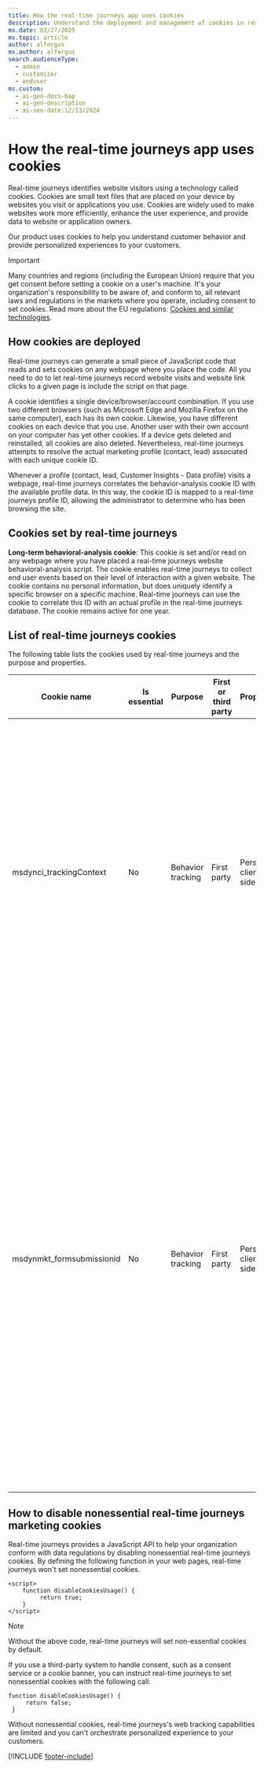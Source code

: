 ```yaml
---
title: How the real-time journeys app uses cookies
description: Understand the deployment and management of cookies in real-time journeys for personalized customer interactions.
ms.date: 03/27/2025
ms.topic: article
author: alfergus
ms.author: alfergus
search.audienceType:
  - admin
  - customizer
  - enduser
ms.custom:
  - ai-gen-docs-bap
  - ai-gen-description
  - ai-seo-date:12/13/2024
---
```


# How the real-time journeys app uses cookies

Real-time journeys identifies website visitors using a technology called cookies. Cookies are small text files that are placed on your device by websites you visit or applications you use. Cookies are widely used to make websites work more efficiently, enhance the user experience, and provide data to website or application owners.

Our product uses cookies to help you understand customer behavior and provide personalized experiences to your customers.

> [!IMPORTANT]
> Many countries and regions (including the European Union) require that you get consent before setting a cookie on a user's machine. It's your organization's responsibility to be aware of, and conform to, all relevant laws and regulations in the markets where you operate, including consent to set cookies. Read more about the EU regulations: [Cookies and similar technologies](https://commission.europa.eu/resources-partners/europa-web-guide/design-content-and-development/privacy-security-and-legal-notices/cookies-and-similar-technologies_en).

## How cookies are deployed

Real-time journeys can generate a small piece of JavaScript code that reads and sets cookies on any webpage where you place the code. All you need to do to let real-time journeys record website visits and website link clicks to a given page is include the script on that page.

A cookie identifies a single device/browser/account combination. If you use two different browsers (such as Microsoft Edge and Mozilla Firefox on the same computer), each has its own cookie. Likewise, you have different cookies on each device that you use. Another user with their own account on your computer has yet other cookies. If a device gets deleted and reinstalled, all cookies are also deleted. Nevertheless, real-time journeys attempts to resolve the actual marketing profile (contact, lead) associated with each unique cookie ID.

Whenever a profile (contact, lead, Customer Insights - Data profile) visits a webpage, real-time journeys correlates the behavior-analysis cookie ID with the available profile data. In this way, the cookie ID is mapped to a real-time journeys profile ID, allowing the administrator to determine who has been browsing the site.

## Cookies set by real-time journeys

**Long-term behavioral-analysis cookie**: This cookie is set and/or read on any webpage where you have placed a real-time journeys website behavioral-analysis script. The cookie enables real-time journeys to collect end user events based on their level of interaction with a given website. The cookie contains no personal information, but does uniquely identify a specific browser on a specific machine. Real-time journeys can use the cookie to correlate this ID with an actual profile in the real-time journeys database. The cookie remains active for one year.

## List of real-time journeys cookies

The following table lists the cookies used by real-time journeys and the purpose and properties.

| Cookie name             | Is essential | Purpose           | First or third party | Properties              | Function (purpose detail)                                                                                                                                                                                                                                                                                                                   | Source URL/JavaScript |
|-------------------------|--------------|-------------------|----------------------|-------------------------|---------------------------------------------------------------------------------------------------------------------------------------------------------------------------------------------------------------------------------------------------------------------------------------------------------------------------------------------|---------------|
| msdynci_trackingContext | No           | Behavior tracking | First party          | Persistent, client-side | This cookie tracks web behavior, such as page visits and clicks, over a 365-day period. It associates this behavior with a known user profile within Customer Insights Journeys to enable orchestration of personalized experiences tailored to user behavior and preferences, as well as analysis of end-user web interactions in reports. | Set by the website tracking script.              |
| msdynmkt_formsubmissionid | No | Behavior tracking | First party | Persistent, client-side | We set this cookie when an end user submits a Customer Insights - Journeys form (with web tracking enabled) on a web page. When a form is submitted by the end user, a new contact or lead is created and we use the cookie available in the browser to associate future page visits and clicks, over a 365-day period, with the newly generated contact or lead. This enables orchestration of personalized experiences tailored to user behavior and preferences, as well as analysis of end-user web interactions in reports. | Set by the service / form loader script.    |

## How to disable nonessential real-time journeys marketing cookies

Real-time journeys provides a JavaScript API to help your organization conform with data regulations by disabling nonessential real-time journeys cookies. By defining the following function in your web pages, real-time journeys won't set nonessential cookies.

```
<script>
    function disableCookiesUsage() {
         return true;
    }
</script>
```

> [!NOTE]
> Without the above code, real-time journeys will set non-essential cookies by default.

If you use a third-party system to handle consent, such as a consent service or a cookie banner, you can instruct real-time journeys to set nonessential cookies with the following call:

```
function disableCookiesUsage() {
     return false;
 }
```

Without nonessential cookies, real-time journeys's web tracking capabilities are limited and you can't orchestrate personalized experience to your customers.

[!INCLUDE [footer-include](./includes/footer-banner.md)]
